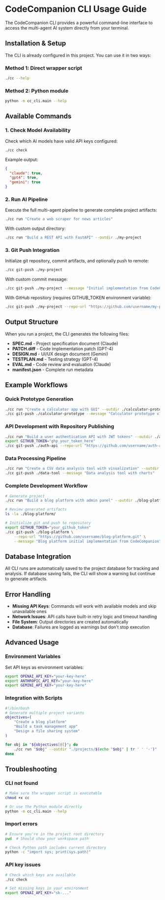 # CodeCompanion CLI Usage Guide

The CodeCompanion CLI provides a powerful command-line interface to access the multi-agent AI system directly from your terminal.

## Installation & Setup

The CLI is already configured in this project. You can use it in two ways:

### Method 1: Direct wrapper script
```bash
./cc --help
```

### Method 2: Python module
```bash
python -m cc_cli.main --help
```

## Available Commands

### 1. Check Model Availability
Check which AI models have valid API keys configured:

```bash
./cc check
```

Example output:
```json
{
  "claude": true,
  "gpt4": true,
  "gemini": true
}
```

### 2. Run AI Pipeline
Execute the full multi-agent pipeline to generate complete project artifacts:

```bash
./cc run "Create a web scraper for news articles"
```

With custom output directory:
```bash
./cc run "Build a REST API with FastAPI" --outdir ./my-project
```

### 3. Git Push Integration
Initialize git repository, commit artifacts, and optionally push to remote:

```bash
./cc git-push ./my-project
```

With custom commit message:
```bash
./cc git-push ./my-project --message "Initial implementation from CodeCompanion"
```

With GitHub repository (requires GITHUB_TOKEN environment variable):
```bash
./cc git-push ./my-project --repo-url "https://github.com/username/my-project.git" --message "Deploy from CodeCompanion"
```

## Output Structure

When you run a project, the CLI generates the following files:

- **SPEC.md** - Project specification document (Claude)
- **PATCH.diff** - Code implementation patch (GPT-4)
- **DESIGN.md** - UI/UX design document (Gemini)
- **TESTPLAN.md** - Testing strategy (GPT-4)
- **EVAL.md** - Code review and evaluation (Claude)
- **manifest.json** - Complete run metadata

## Example Workflows

### Quick Prototype Generation
```bash
./cc run "Create a calculator app with GUI" --outdir ./calculator-prototype
./cc git-push ./calculator-prototype --message "Calculator prototype v1"
```

### API Development with Repository Publishing
```bash
./cc run "Build a user authentication API with JWT tokens" --outdir ./auth-api
export GITHUB_TOKEN="ghp_your_token_here"
./cc git-push ./auth-api --repo-url "https://github.com/username/auth-api.git" --message "Initial auth API implementation"
```

### Data Processing Pipeline
```bash
./cc run "Create a CSV data analysis tool with visualization" --outdir ./data-tool
./cc git-push ./data-tool --message "Data analysis tool with charts"
```

### Complete Development Workflow
```bash
# Generate project
./cc run "Build a blog platform with admin panel" --outdir ./blog-platform

# Review generated artifacts
ls -la ./blog-platform/

# Initialize git and push to repository
export GITHUB_TOKEN="your_github_token"
./cc git-push ./blog-platform \
    --repo-url "https://github.com/username/blog-platform.git" \
    --message "Blog platform initial implementation from CodeCompanion"
```

## Database Integration

All CLI runs are automatically saved to the project database for tracking and analysis. If database saving fails, the CLI will show a warning but continue to generate artifacts.

## Error Handling

- **Missing API Keys**: Commands will work with available models and skip unavailable ones
- **Network Issues**: API calls have built-in retry logic and timeout handling  
- **File System**: Output directories are created automatically
- **Database**: Failures are logged as warnings but don't stop execution

## Advanced Usage

### Environment Variables
Set API keys as environment variables:
```bash
export OPENAI_API_KEY="your-key-here"
export ANTHROPIC_API_KEY="your-key-here"
export GEMINI_API_KEY="your-key-here"
```

### Integration with Scripts
```bash
#!/bin/bash
# Generate multiple project variants
objectives=(
    "Create a blog platform"
    "Build a task management app" 
    "Design a file sharing system"
)

for obj in "${objectives[@]}"; do
    ./cc run "$obj" --outdir "./projects/$(echo "$obj" | tr ' ' '-')"
done
```

## Troubleshooting

### CLI not found
```bash
# Make sure the wrapper script is executable
chmod +x cc

# Or use the Python module directly
python -m cc_cli.main --help
```

### Import errors
```bash
# Ensure you're in the project root directory
pwd  # Should show your workspace path

# Check Python path includes current directory
python -c "import sys; print(sys.path)"
```

### API key issues
```bash
# Check which keys are available
./cc check

# Set missing keys in your environment
export OPENAI_API_KEY="sk-..."
```